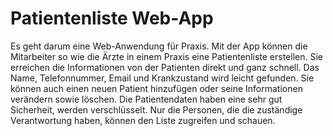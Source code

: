 # Patientenliste Web-App

Es geht darum eine Web-Anwendung für Praxis. Mit der App können die Mitarbeiter so wie die Ärzte in einem
Praxis eine Patientenliste erstellen. Sie erreichen die Informationen von der Patienten direkt und ganz
schnell. Das Name, Telefonnummer, Email und Krankzustand wird leicht gefunden. Sie können auch einen neuen
Patient hinzufügen oder seine Informationen verändern sowie löschen. Die Patientendaten haben eine sehr gut
Sicherheit, werden verschlüsselt. Nur die Personen, die die zuständige Verantwortung haben, können den
Liste zugreifen und schauen.
